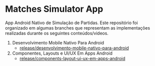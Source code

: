 # Matches Simulator App

App Android Nativo de Simulação de Partidas. Este repositório foi organizado em algumas branches que representam as implementações realizadas durante os seguintes conteúdos/videos.

1. Desenvolvimento Mobile Nativo Para Android
   - [release/desenvolvimento-mobile-nativo-para-android](https://github.com/TwD-Will/matches-simulator-app/tree/release/desenvolvimento-mobile-nativo-para-android)
1. Componentes, Layouts e UI/UX Em Apps Android
   - [release/components-layout-ui-ux-em-apps-android](https://github.com/TwD-Will/matches-simulator-app/tree/release/components-layout-ui-ux-em-apps-android)
